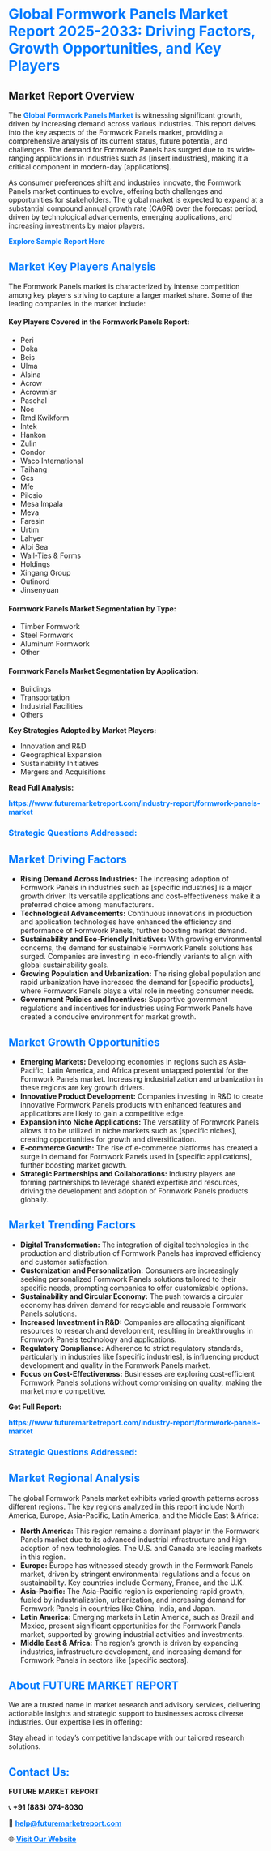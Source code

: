 <h1 style="color: #007BFF;">Global Formwork Panels Market Report 2025-2033: Driving Factors, Growth Opportunities, and Key Players</h1>

<section id="overview">
<h2>Market Report Overview</h2>
<p>The <a href="https://www.futuremarketreport.com/industry-report/formwork-panels-market" style="color: #007BFF; text-decoration: none;"><strong>Global Formwork Panels Market</strong></a> is witnessing significant growth, driven by increasing demand across various industries. This report delves into the key aspects of the Formwork Panels market, providing a comprehensive analysis of its current status, future potential, and challenges. The demand for Formwork Panels has surged due to its wide-ranging applications in industries such as [insert industries], making it a critical component in modern-day [applications].</p>
<p>As consumer preferences shift and industries innovate, the Formwork Panels market continues to evolve, offering both challenges and opportunities for stakeholders. The global market is expected to expand at a substantial compound annual growth rate (CAGR) over the forecast period, driven by technological advancements, emerging applications, and increasing investments by major players.</p>
</section>

<section id="overview">
<p><a href="https://www.futuremarketreport.com/request-sample/reportId=30750" style="color: #007BFF; text-decoration: none;"><strong>Explore Sample Report Here</strong></a></p>
</section>

<section id="key-players">
<h2 style="color: #007BFF;">Market Key Players Analysis</h2>
<p>The Formwork Panels market is characterized by intense competition among key players striving to capture a larger market share. Some of the leading companies in the market include:</p>
<h4>Key Players Covered in the Formwork Panels Report:</h4>
<ul><li>Peri</li><li>Doka</li><li>Beis</li><li>Ulma</li><li>Alsina</li><li>Acrow</li><li>Acrowmisr</li><li>Paschal</li><li>Noe</li><li>Rmd Kwikform</li><li>Intek</li><li>Hankon</li><li>Zulin</li><li>Condor</li><li>Waco International</li><li>Taihang</li><li>Gcs</li><li>Mfe</li><li>Pilosio</li><li>Mesa Impala</li><li>Meva</li><li>Faresin</li><li>Urtim</li><li>Lahyer</li><li>Alpi Sea</li><li>Wall-Ties &amp; Forms</li><li>Holdings</li><li>Xingang Group</li><li>Outinord</li><li>Jinsenyuan</li></ul>
<h4>Formwork Panels Market Segmentation by Type:</h4>
<ul><li>Timber Formwork</li><li>Steel Formwork</li><li>Aluminum Formwork</li><li>Other</li></ul>

<h4>Formwork Panels Market Segmentation by Application:</h4>
<ul><li>Buildings</li><li>Transportation</li><li>Industrial Facilities</li><li>Others</li></ul>
<p><strong>Key Strategies Adopted by Market Players:</strong></p>
<ul>
<li>Innovation and R&D</li>
<li>Geographical Expansion</li>
<li>Sustainability Initiatives</li>
<li>Mergers and Acquisitions</li>
</ul>
</section>

<section>
<p><strong>Read Full Analysis: </strong></p><a href="https://www.futuremarketreport.com/industry-report/formwork-panels-market" style="color: #007BFF; text-decoration: none;"><strong>https://www.futuremarketreport.com/industry-report/formwork-panels-market</strong></a>
<h3 style="color: #007BFF;">Strategic Questions Addressed:</h3>
</section>

<section id="driving-factors">
<h2 style="color: #007BFF;">Market Driving Factors</h2>
<ul>
<li><strong>Rising Demand Across Industries:</strong> The increasing adoption of Formwork Panels in industries such as [specific industries] is a major growth driver. Its versatile applications and cost-effectiveness make it a preferred choice among manufacturers.</li>
<li><strong>Technological Advancements:</strong> Continuous innovations in production and application technologies have enhanced the efficiency and performance of Formwork Panels, further boosting market demand.</li>
<li><strong>Sustainability and Eco-Friendly Initiatives:</strong> With growing environmental concerns, the demand for sustainable Formwork Panels solutions has surged. Companies are investing in eco-friendly variants to align with global sustainability goals.</li>
<li><strong>Growing Population and Urbanization:</strong> The rising global population and rapid urbanization have increased the demand for [specific products], where Formwork Panels plays a vital role in meeting consumer needs.</li>
<li><strong>Government Policies and Incentives:</strong> Supportive government regulations and incentives for industries using Formwork Panels have created a conducive environment for market growth.</li>
</ul>
</section>

<section id="growth-opportunities">
<h2 style="color: #007BFF;">Market Growth Opportunities</h2>
<ul>
<li><strong>Emerging Markets:</strong> Developing economies in regions such as Asia-Pacific, Latin America, and Africa present untapped potential for the Formwork Panels market. Increasing industrialization and urbanization in these regions are key growth drivers.</li>
<li><strong>Innovative Product Development:</strong> Companies investing in R&D to create innovative Formwork Panels products with enhanced features and applications are likely to gain a competitive edge.</li>
<li><strong>Expansion into Niche Applications:</strong> The versatility of Formwork Panels allows it to be utilized in niche markets such as [specific niches], creating opportunities for growth and diversification.</li>
<li><strong>E-commerce Growth:</strong> The rise of e-commerce platforms has created a surge in demand for Formwork Panels used in [specific applications], further boosting market growth.</li>
<li><strong>Strategic Partnerships and Collaborations:</strong> Industry players are forming partnerships to leverage shared expertise and resources, driving the development and adoption of Formwork Panels products globally.</li>
</ul>
</section>

<section id="trending-factors">
<h2 style="color: #007BFF;">Market Trending Factors</h2>
<ul>
<li><strong>Digital Transformation:</strong> The integration of digital technologies in the production and distribution of Formwork Panels has improved efficiency and customer satisfaction.</li>
<li><strong>Customization and Personalization:</strong> Consumers are increasingly seeking personalized Formwork Panels solutions tailored to their specific needs, prompting companies to offer customizable options.</li>
<li><strong>Sustainability and Circular Economy:</strong> The push towards a circular economy has driven demand for recyclable and reusable Formwork Panels solutions.</li>
<li><strong>Increased Investment in R&D:</strong> Companies are allocating significant resources to research and development, resulting in breakthroughs in Formwork Panels technology and applications.</li>
<li><strong>Regulatory Compliance:</strong> Adherence to strict regulatory standards, particularly in industries like [specific industries], is influencing product development and quality in the Formwork Panels market.</li>
<li><strong>Focus on Cost-Effectiveness:</strong> Businesses are exploring cost-efficient Formwork Panels solutions without compromising on quality, making the market more competitive.</li>
</ul>
</section>

<section>
<p><strong>Get Full Report: </strong></p><a href="https://www.futuremarketreport.com/industry-report/formwork-panels-market" style="color: #007BFF; text-decoration: none;"><strong>https://www.futuremarketreport.com/industry-report/formwork-panels-market</strong></a>
<h3 style="color: #007BFF;">Strategic Questions Addressed:</h3>
</section>


<section id="regional-analysis">
<h2 style="color: #007BFF;">Market Regional Analysis</h2>
<p>The global Formwork Panels market exhibits varied growth patterns across different regions. The key regions analyzed in this report include North America, Europe, Asia-Pacific, Latin America, and the Middle East & Africa:</p>
<ul>
<li><strong>North America:</strong> This region remains a dominant player in the Formwork Panels market due to its advanced industrial infrastructure and high adoption of new technologies. The U.S. and Canada are leading markets in this region.</li>
<li><strong>Europe:</strong> Europe has witnessed steady growth in the Formwork Panels market, driven by stringent environmental regulations and a focus on sustainability. Key countries include Germany, France, and the U.K.</li>
<li><strong>Asia-Pacific:</strong> The Asia-Pacific region is experiencing rapid growth, fueled by industrialization, urbanization, and increasing demand for Formwork Panels in countries like China, India, and Japan.</li>
<li><strong>Latin America:</strong> Emerging markets in Latin America, such as Brazil and Mexico, present significant opportunities for the Formwork Panels market, supported by growing industrial activities and investments.</li>
<li><strong>Middle East & Africa:</strong> The region’s growth is driven by expanding industries, infrastructure development, and increasing demand for Formwork Panels in sectors like [specific sectors].</li>
</ul>
</section>

<footer>
<h2 style="color: #007BFF;">About FUTURE MARKET REPORT</h2>
<p>We are a trusted name in market research and advisory services, delivering actionable insights and strategic support to businesses across diverse industries. Our expertise lies in offering:</p>

<p>Stay ahead in today’s competitive landscape with our tailored research solutions.</p>

<h2 style="color: #007BFF;">Contact Us:</h2>
<p><strong>FUTURE MARKET REPORT</strong></p>
<p>📞 <strong>+91 (883) 074-8030</strong></p>
<p>📧 <strong><a href="mailto:help@futuremarketreport.com" style="color: #007BFF;">help@futuremarketreport.com</a></strong></p>
<p>🌐 <strong><a href="https://www.futuremarketreport.com/" style="color: #007BFF;">Visit Our Website</a></strong></p>
</footer>